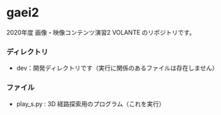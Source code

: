 # gaei2

2020年度 画像・映像コンテンツ演習2 VOLANTE のリポジトリです。

### ディレクトリ

- dev：開発ディレクトリです（実行に関係のあるファイルは存在しません）

### ファイル

- play_s.py : 3D 経路探索用のプログラム（これを実行）
